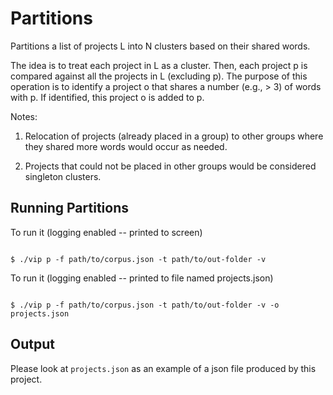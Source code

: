 # Partitions

Partitions a list of projects L into N clusters based on their shared words.

The idea is to treat each project in L as a cluster. Then, each project p
is compared against all the projects in L (excluding p). The purpose of this
operation is to identify a project o that shares a number (e.g., > 3) of words
with p. If identified, this project o is added to p.

Notes:

1. Relocation of projects (already placed in a group) to other groups where they
shared more words would occur as needed.

2. Projects that could not be placed in other groups would be considered singleton clusters.


## Running Partitions

To run it (logging enabled -- printed to screen)

```

$ ./vip p -f path/to/corpus.json -t path/to/out-folder -v

```

To run it (logging enabled -- printed to file named projects.json)


```

$ ./vip p -f path/to/corpus.json -t path/to/out-folder -v -o projects.json

```

## Output

Please look at `projects.json` as an example of a json file produced by this project.





